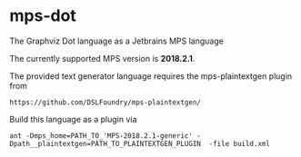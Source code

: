 # mps-dot
The Graphviz Dot language as a Jetbrains MPS language

The currently supported MPS version is **2018.2.1**.

The provided text generator language requires the mps-plaintextgen plugin from

    https://github.com/DSLFoundry/mps-plaintextgen/


Build this language as a plugin via

`ant -Dmps_home=PATH_TO_'MPS-2018.2.1-generic' -Dpath__plaintextgen=PATH_TO_PLAINTEXTGEN_PLUGIN  -file build.xml`
